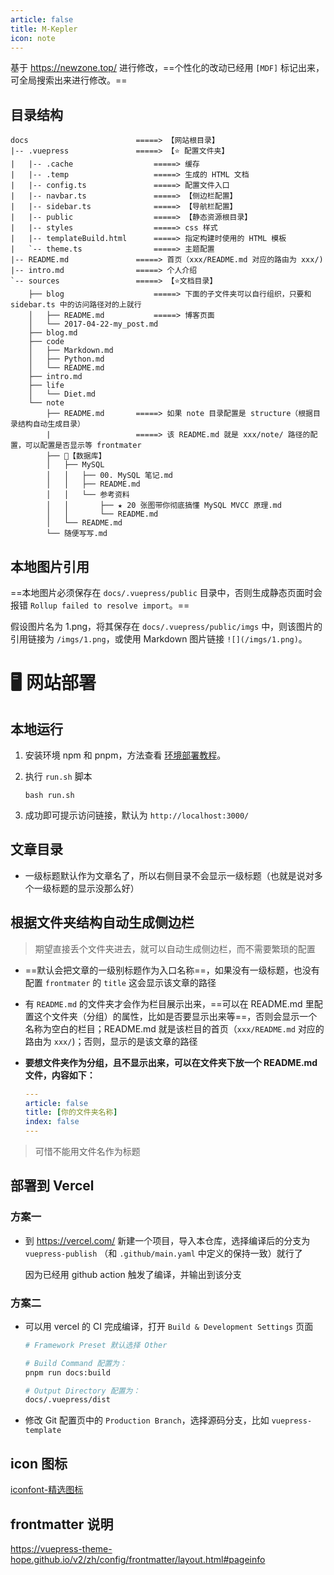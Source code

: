 ```yaml
---
article: false
title: M-Kepler
icon: note
---
```


基于 https://newzone.top/ 进行修改，==个性化的改动已经用 `[MDF]` 标记出来，可全局搜索出来进行修改。==

## 目录结构

```log
docs                        =====> 【网站根目录】
|-- .vuepress               =====> 【⭐ 配置文件夹】
|   |-- .cache                  =====> 缓存
|   |-- .temp                   =====> 生成的 HTML 文档
|   |-- config.ts               =====> 配置文件入口
|   |-- navbar.ts               =====> 【侧边栏配置】
|   |-- sidebar.ts              =====> 【导航栏配置】
|   |-- public                  =====> 【静态资源根目录】
|   |-- styles                  =====> css 样式
|   |-- templateBuild.html      =====> 指定构建时使用的 HTML 模板
|   `-- theme.ts                =====> 主题配置
|-- README.md               =====> 首页（xxx/README.md 对应的路由为 xxx/)
|-- intro.md                =====> 个人介绍
`-- sources                 =====> 【⭐文档目录】
    ├── blog                    =====> 下面的子文件夹可以自行组织，只要和 sidebar.ts 中的访问路径对的上就行
    │   ├── README.md           =====> 博客页面
    │   └── 2017-04-22-my_post.md
    ├── blog.md
    ├── code
    │   ├── Markdown.md
    │   ├── Python.md
    │   └── README.md
    ├── intro.md
    ├── life
    │   └── Diet.md
    └── note
        ├── README.md       =====> 如果 note 目录配置是 structure（根据目录结构自动生成目录）
        |                   =====> 该 README.md 就是 xxx/note/ 路径的配置，可以配置是否显示等 frontmater
        ├── 🥝【数据库】
        │   ├── MySQL
        │   │   ├── 00. MySQL 笔记.md
        │   │   ├── README.md
        │   │   └── 参考资料
        │   │       ├── ★ 20 张图带你彻底搞懂 MySQL MVCC 原理.md
        │   │       └── README.md
        │   └── README.md
        └── 随便写写.md

```

## 本地图片引用

==本地图片必须保存在 `docs/.vuepress/public` 目录中，否则生成静态页面时会报错 `Rollup failed to resolve import`。==

假设图片名为 1.png，将其保存在 `docs/.vuepress/public/imgs` 中，则该图片的引用链接为 `/imgs/1.png`，或使用 Markdown 图片链接 `![](/imgs/1.png)`。

# 🖥️ 网站部署

## 本地运行

1. 安装环境 npm 和 pnpm，方法查看 [环境部署教程](https://newzone.top/deploy/VPS.html#环境部署)。

2. 执行 `run.sh` 脚本

    ```
    bash run.sh
    ```

3. 成功即可提示访问链接，默认为 `http://localhost:3000/`

## 文章目录

- 一级标题默认作为文章名了，所以右侧目录不会显示一级标题（也就是说对多个一级标题的显示没那么好）

## 根据文件夹结构自动生成侧边栏

> 期望直接丢个文件夹进去，就可以自动生成侧边栏，而不需要繁琐的配置

- ==默认会把文章的一级别标题作为入口名称==，如果没有一级标题，也没有配置 `frontmater` 的 `title` 这会显示该文章的路径

- 有 `README.md` 的文件夹才会作为栏目展示出来，==可以在 README.md 里配置这个文件夹（分组）的属性，比如是否要显示出来等==，否则会显示一个名称为空白的栏目；README.md 就是该栏目的首页（`xxx/README.md` 对应的路由为 `xxx/`)；否则，显示的是该文章的路径

- **要想文件夹作为分组，且不显示出来，可以在文件夹下放一个 README.md 文件，内容如下：**

    ```yaml
    ---
    article: false
    title: [你的文件夹名称]
    index: false
    ---

    ```

> 可惜不能用文件名作为标题

## 部署到 Vercel

### 方案一

- 到 https://vercel.com/ 新建一个项目，导入本仓库，选择编译后的分支为 `vuepress-publish` （和 `.github/main.yaml` 中定义的保持一致）就行了

    因为已经用 github action 触发了编译，并输出到该分支

### 方案二

- 可以用 vercel 的 CI 完成编译，打开 `Build & Development Settings` 页面

    ```sh
    # Framework Preset 默认选择 Other

    # Build Command 配置为：
    pnpm run docs:build

    # Output Directory 配置为：
    docs/.vuepress/dist

    ```

- 修改 Git 配置页中的 `Production Branch`，选择源码分支，比如 `vuepress-template`

## icon 图标

[iconfont-精选图标](https://vuepress-theme-hope.github.io/v2/zh/guide/interface/icon.html#iconfont-%E7%B2%BE%E9%80%89%E5%9B%BE%E6%A0%87)

## frontmatter 说明

https://vuepress-theme-hope.github.io/v2/zh/config/frontmatter/layout.html#pageinfo

